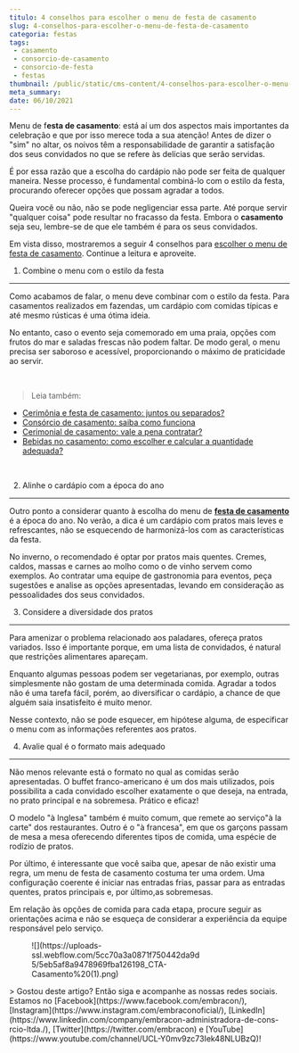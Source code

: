 ```yaml
---
titulo: 4 conselhos para escolher o menu de festa de casamento
slug: 4-conselhos-para-escolher-o-menu-de-festa-de-casamento
categoria: festas
tags:
 - casamento
 - consorcio-de-casamento
 - consorcio-de-festa
 - festas
thumbnail: /public/static/cms-content/4-conselhos-para-escolher-o-menu-de-festa-de-casamento.jpg
meta_summary: 
date: 06/10/2021
---
```

Menu de f**esta de casamento**: está aí um dos aspectos mais importantes da celebração e que por isso merece toda a sua atenção! Antes de dizer o "sim" no altar, os noivos têm a responsabilidade de garantir a satisfação dos seus convidados no que se refere às delícias que serão servidas.

É por essa razão que a escolha do cardápio não pode ser feita de qualquer maneira. Nesse processo, é fundamental combiná-lo com o estilo da festa, procurando oferecer opções que possam agradar a todos.

Queira você ou não, não se pode negligenciar essa parte. Até porque servir "qualquer coisa" pode resultar no fracasso da festa. Embora o **casamento** seja seu, lembre-se de que ele também é para os seus convidados.

Em vista disso, mostraremos a seguir 4 conselhos para [escolher o menu de festa de casamento](https://www.embracon.com.br/blog/fornecedores-para-casamentos-escolha-bem-e-negocie-os-precos). Continue a leitura e aproveite.

1. Combine o menu com o estilo da festa
---------------------------------------

Como acabamos de falar, o menu deve combinar com o estilo da festa. Para casamentos realizados em fazendas, um cardápio com comidas típicas e até mesmo rústicas é uma ótima ideia.

No entanto, caso o evento seja comemorado em uma praia, opções com frutos do mar e saladas frescas não podem faltar. De modo geral, o menu precisa ser saboroso e acessível, proporcionando o máximo de praticidade ao servir.

‍

> Leia também:

- [Cerimônia e festa de casamento: juntos ou separados?](https://www.embracon.com.br/blog/cerimonia-e-festa-de-casamento-juntos-ou-separados)
- [Consórcio de casamento: saiba como funciona](https://www.embracon.com.br/blog/consorcio-de-casamento-saiba-como-funciona)
- [Cerimonial de casamento: vale a pena contratar?](https://www.embracon.com.br/blog/cerimonial-de-casamento-vale-a-pena-contratar)
- [Bebidas no casamento: como escolher e calcular a quantidade adequada?](https://www.embracon.com.br/blog/bebidas-no-casamento-como-escolher-e-calcular-a-quantidade-adequada)

‍

2. Alinhe o cardápio com a época do ano
---------------------------------------

Outro ponto a considerar quanto à escolha do menu de [**festa de casamento**](https://www.embracon.com.br/blog/fornecedores-para-casamentos-escolha-bem-e-negocie-os-precos) é a época do ano. No verão, a dica é um cardápio com pratos mais leves e refrescantes, não se esquecendo de harmonizá-los com as características da festa.

No inverno, o recomendado é optar por pratos mais quentes. Cremes, caldos, massas e carnes ao molho como o de vinho servem como exemplos. Ao contratar uma equipe de gastronomia para eventos, peça sugestões e analise as opções apresentadas, levando em consideração as pessoalidades dos seus convidados.

3. Considere a diversidade dos pratos
-------------------------------------

Para amenizar o problema relacionado aos paladares, ofereça pratos variados. Isso é importante porque, em uma lista de convidados, é natural que restrições alimentares apareçam.

Enquanto algumas pessoas podem ser vegetarianas, por exemplo, outras simplesmente não gostam de uma determinada comida. Agradar a todos não é uma tarefa fácil, porém, ao diversificar o cardápio, a chance de que alguém saia insatisfeito é muito menor.

Nesse contexto, não se pode esquecer, em hipótese alguma, de especificar o menu com as informações referentes aos pratos.

4. Avalie qual é o formato mais adequado
----------------------------------------

Não menos relevante está o formato no qual as comidas serão apresentadas. O buffet franco-americano é um dos mais utilizados, pois possibilita a cada convidado escolher exatamente o que deseja, na entrada, no prato principal e na sobremesa. Prático e eficaz!

O modelo "à Inglesa" também é muito comum, que remete ao serviço"à la carte" dos restaurantes. Outro é o "à francesa", em que os garçons passam de mesa a mesa oferecendo diferentes tipos de comida, uma espécie de rodízio de pratos.

Por último, é interessante que você saiba que, apesar de não existir uma regra, um menu de festa de casamento costuma ter uma ordem. Uma configuração coerente é iniciar nas entradas frias, passar para as entradas quentes, pratos principais e, por último,as sobremesas.

Em relação às opções de comida para cada etapa, procure seguir as orientações acima e não se esqueça de considerar a experiência da equipe responsável pelo serviço.

<figure class="w-richtext-figure-type-image w-richtext-align-center" style="max-width:310px"><div>![](https://uploads-ssl.webflow.com/5cc70a3a0871f750442da9d5/5eb5af8a9478969fba126198_CTA-Casamento%20(1).png)</div></figure>> Gostou deste artigo? Então siga e acompanhe as nossas redes sociais. Estamos no [Facebook](https://www.facebook.com/embracon/), [Instagram](https://www.instagram.com/embraconoficial/), [LinkedIn](https://www.linkedin.com/company/embracon-administradora-de-cons-rcio-ltda./), [Twitter](https://twitter.com/embracon) e [YouTube](https://www.youtube.com/channel/UCL-Y0mv9zc73Iek48NLUBzQ)!
